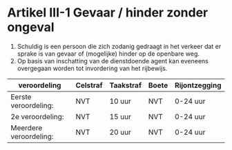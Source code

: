 # Artikel III-1 Gevaar / hinder zonder ongeval

1. Schuldig is een persoon die zich zodanig gedraagt in het verkeer dat er sprake is van gevaar of (mogelijke) hinder op de openbare weg.
2. Op basis van inschatting van de dienstdoende agent kan eveneens overgegaan worden tot invordering van het rijbewijs.

| veroordeling | Celstraf    | Taakstraf                     | Boete | Rijontzegging |
| ----------- | -------------| ------------------------------------ | ------------ | --------- |
| Eerste veroordeling:|   NVT    | 10 uur | NVT  | 0-24 uur
| 2e veroordeling:     | NVT | 15 uur | NVT  | 0-24 uur
| Meerdere veroordeling:|  NVT | 20 uur | NVT  | 0-24 uur
